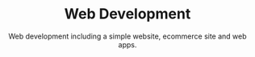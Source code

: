 ---
sort_key: 7
layout: "category"
title: "Web Development"
heading: "Web Development"
subtitle: "Web development including a simple website, ecommerce site and web apps."
---